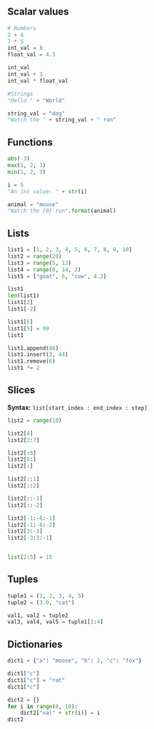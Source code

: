 ## Scalar values

```python
# Numbers
2 + 4
7 * 5
int_val = 8
float_val = 4.3

int_val
int_val + 3
int_val * float_val

#Strings
"Hello " + "World"

string_val = "dog"
"Watch the " + string_val + " run"
```

## Functions

```python
abs(-3)
max(1, 2, 3)
min(1, 2, 3)

i = 5
"An int value: " + str(i)

animal = "mouse"
"Watch the {0} run".format(animal)
```

## Lists

```python
list1 = [1, 2, 3, 4, 5, 6, 7, 8, 9, 10]
list2 = range(20)
list3 = range(5, 12)
list4 = range(0, 14, 2)
list5 = ["goat", 6, "cow", 4.2]

list1
len(list1)
list1[2]
list1[-2]

list1[5]
list1[5] = 99
list1

list1.append(88)
list1.insert(3, 44)
list1.remove(6)
list1 *= 2
```


## Slices

**Syntax:** `list[start_index : end_index : step]`

```python
list2 = range(10)

list2[4]
list2[2:7]

list2[:5]
list2[5:]
list2[:]

list2[::1]
list2[::2]

list2[::-1]
list2[::-2]

list2[-1:-6:-1]
list2[-1:-6:-2]
list2[3:-3]
list2[-3:3:-1]


list[2:5] = 15
```

## Tuples

```python
tuple1 = (1, 2, 3, 4, 5)
tuple2 = (3.0, "cat")

val1, val2 = tuple2
val3, val4, val5 = tuple1[1:4]
```

## Dictionaries

```python
dict1 = {"a": "moose", "b": 2, "c": "fox"}

dict1["c"]
dict1["c"] = "rat"
dict1["c"]

dict2 = {}
for i in range(0, 10):
    dict2["val" + str(i)] = i
dict2
```
